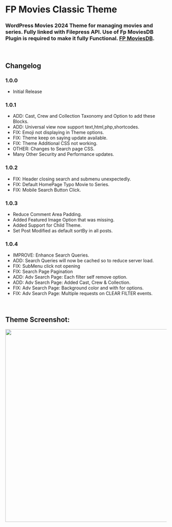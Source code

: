 # FP Movies Classic Theme
### WordPress Movies 2024 Theme for managing movies and series. Fully linked with Filepress API. Use of Fp MoviesDB Plugin is required to make it fully Functional. [FP MoviesDB](https://github.com/FP-MoviesDB/FP-MoviesDB/).

&nbsp;

## Changelog

### 1.0.0
- Initial Release

### 1.0.1
- ADD: Cast, Crew and Collection Taxonomy and Option to add these Blocks.
- ADD: Universal view now support text,html,php,shortcodes.
- FIX: Emoji not displaying in Theme options.
- FIX: Theme keep on saying update available.
- FIX: Theme Additional CSS not working.
- OTHER: Changes to Search page CSS.
- Many Other Security and Performance updates.

### 1.0.2
- FIX: Header closing search and submenu unexpectedly.
- FIX: Default HomePage Typo Movie to Series.
- FIX: Mobile Search Button Click.

### 1.0.3
- Reduce Comment Area Padding.
- Added Featured Image Option that was missing.
- Added Support for Child Theme.
- Set Post Modified as default sortBy in all posts.

### 1.0.4
- IMPROVE: Enhance Search Queries.
- ADD: Search Queries will now be cached so to reduce server load.
- FIX: SubMenu click not opening
- FIX: Search Page Pagination
- ADD: Adv Search Page: Each filter self remove option.
- ADD: Adv Search Page: Added Cast, Crew & Collection.
- FIX: Adv Search Page: Background color and with for options.
- FIX: Adv Search Page: Multiple requests on CLEAR FILTER events.

&nbsp;

## Theme Screenshot:
<img src="https://imgshare.xyz/img/4/66c31364856bfe68d7616a9f/screenshot.png" width="600" />


